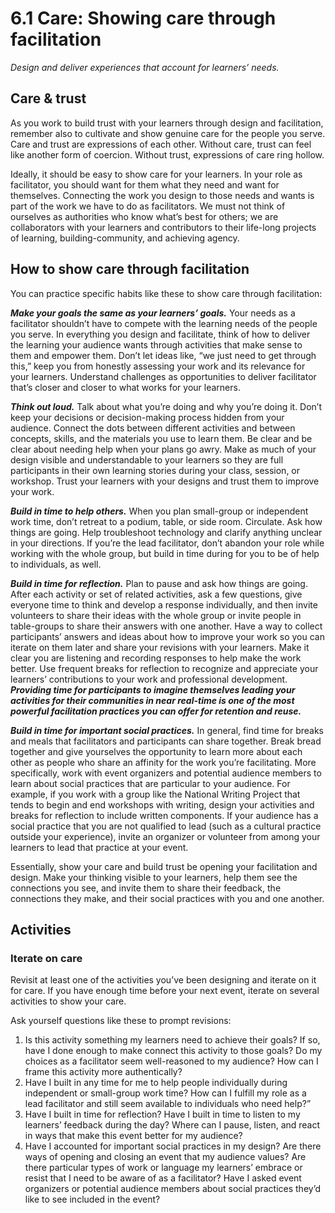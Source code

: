 # 6.1 Care: Showing care through facilitation

_Design and deliver experiences that account for learners’ needs._

## Care & trust

As you work to build trust with your learners through design and facilitation, remember also to cultivate and show genuine care for the people you serve. Care and trust are expressions of each other. Without care, trust can feel like another form of coercion. Without trust, expressions of care ring hollow.

Ideally, it should be easy to show care for your learners. In your role as facilitator, you should want for them what they need and want for themselves. Connecting the work you design to those needs and wants is part of the work we have to do as facilitators. We must not think of ourselves as authorities who know what’s best for others; we are collaborators with your learners and contributors to their life-long projects of learning, building-community, and achieving agency.

## How to show care through facilitation

You can practice specific habits like these to show care through facilitation:

_**Make your goals the same as your learners’ goals.**_ Your needs as a facilitator shouldn’t have to compete with the learning needs of the people you serve. In everything you design and facilitate, think of how to deliver the learning your audience wants through activities that make sense to them and empower them. Don’t let ideas like, “we just need to get through this,” keep you from honestly assessing your work and its relevance for your learners. Understand challenges as opportunities to deliver facilitator that’s closer and closer to what works for your learners.

_**Think out loud.**_ Talk about what you’re doing and why you’re doing it. Don’t keep your decisions or decision-making process hidden from your audience. Connect the dots between different activities and between concepts, skills, and the materials you use to learn them. Be clear and be clear about needing help when your plans go awry. Make as much of your design visible and understandable to your learners so they are full participants in their own learning stories during your class, session, or workshop. Trust your learners with your designs and trust them to improve your work.

_**Build in time to help others.**_ When you plan small-group or independent work time, don’t retreat to a podium, table, or side room. Circulate. Ask how things are going. Help troubleshoot technology and clarify anything unclear in your directions. If you’re the lead facilitator, don’t abandon your role while working with the whole group, but build in time during for you to be of help to individuals, as well.

_**Build in time for reflection.**_ Plan to pause and ask how things are going. After each activity or set of related activities, ask a few questions, give everyone time to think and develop a response individually, and then invite volunteers to share their ideas with the whole group or invite people in table-groups to share their answers with one another. Have a way to collect participants’ answers and ideas about how to improve your work so you can iterate on them later and share your revisions with your learners. Make it clear you are listening and recording responses to help make the work better. Use frequent breaks for reflection to recognize and appreciate your learners’ contributions to your work and professional development. _**Providing time for participants to imagine themselves leading your activities for their communities in near real-time is one of the most powerful facilitation practices you can offer for retention and reuse.**_

_**Build in time for important social practices.**_ In general, find time for breaks and meals that facilitators and participants can share together. Break bread together and give yourselves the opportunity to learn more about each other as people who share an affinity for the work you’re facilitating. More specifically, work with event organizers and potential audience members to learn about social practices that are particular to your audience. For example, if you work with a group like the National Writing Project that tends to begin and end workshops with writing, design your activities and breaks for reflection to include written components. If your audience has a social practice that you are not qualified to lead \(such as a cultural practice outside your experience\), invite an organizer or volunteer from among your learners to lead that practice at your event.

Essentially, show your care and build trust be opening your facilitation and design. Make your thinking visible to your learners, help them see the connections you see, and invite them to share their feedback, the connections they make, and their social practices with you and one another.

## Activities

### Iterate on care

Revisit at least one of the activities you’ve been designing and iterate on it for care. If you have enough time before your next event, iterate on several activities to show your care.

Ask yourself questions like these to prompt revisions:

1. Is this activity something my learners need to achieve their goals? If so, have I done enough to make connect this activity to those goals? Do my choices as a facilitator seem well-reasoned to my audience? How can I frame this activity more authentically?
2. Have I built in any time for me to help people individually during independent or small-group work time? How can I fulfill my role as a lead facilitator and still seem available to individuals who need help?”
3. Have I built in time for reflection? Have I built in time to listen to my learners’ feedback during the day? Where can I pause, listen, and react in ways that make this event better for my audience?
4. Have I accounted for important social practices in my design? Are there ways of opening and closing an event that my audience values? Are there particular types of work or language my learners’ embrace or resist that I need to be aware of as a facilitator? Have I asked event organizers or potential audience members about social practices they’d like to see included in the event?



